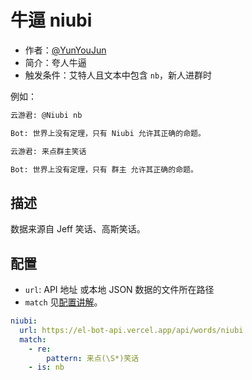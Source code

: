 # 牛逼 niubi

- 作者：[@YunYouJun](https://github.com/YunYouJun)
- 简介：夸人牛逼
- 触发条件：艾特人且文本中包含 `nb`，新人进群时

例如：

```md
云游君: @Niubi nb

Bot: 世界上没有定理，只有 Niubi 允许其正确的命题。

云游君: 来点群主笑话

Bot: 世界上没有定理，只有 群主 允许其正确的命题。
```

## 描述

数据来源自 Jeff 笑话、高斯笑话。

## 配置

- `url`: API 地址 或本地 JSON 数据的文件所在路径
- `match` 见[配置讲解](https://docs.bot.elpsy.cn/config.html)。

```yaml
niubi:
  url: https://el-bot-api.vercel.app/api/words/niubi
  match:
    - re:
        pattern: 来点(\S*)笑话
    - is: nb
```
